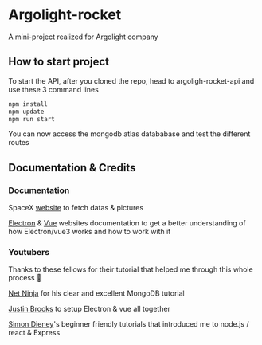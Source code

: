 # Argolight-rocket
A mini-project realized for Argolight company

## How to start project
To start the API, after you cloned the repo, head to argoligh-rocket-api and use these 3 command lines

```cmd
npm install
npm update
npm run start
```

You can now access the mongodb atlas datababase and test the different routes

## Documentation & Credits
### Documentation

SpaceX <a href="https://www.spacex.com/">website</a> to fetch datas & pictures

<a href="https://www.electronjs.org/fr/docs/latest/tutorial/tutorial-first-app">Electron</a> & <a href="https://vuejs.org/guide/introduction.html">Vue</a> websites documentation to get a better understanding of how Electron/vue3 works and how to work with it

### Youtubers
Thanks to these fellows for their tutorial that helped me through this whole process 🙏

<a href="https://www.youtube.com/watch?v=ExcRbA7fy_A&list=PL4cUxeGkcC9h77dJ-QJlwGlZlTd4ecZOA&index=1">Net Ninja</a> for his clear and excellent MongoDB tutorial

<a href="https://www.youtube.com/watch?v=LnRCX074VfA">Justin Brooks<a/> to setup Electron & vue all together

<a href="https://www.youtube.com/watch?v=NRxzvpdduvQ">Simon Dieney</a>'s beginner friendly tutorials that introduced me to node.js / react & Express
